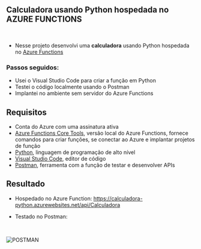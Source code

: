 ## Calculadora usando Python hospedada no AZURE FUNCTIONS
<br>

* Nesse projeto desenvolvi uma **calculadora** usando Python hospedada no [Azure Functions](https://learn.microsoft.com/pt-br/azure/azure-functions/functions-overview)
### Passos seguidos: 
* Usei o Visual Studio Code para criar a função em Python
* Testei o código localmente usando o Postman
* Implantei no ambiente sem servidor do Azure Functions

## Requisitos

* Conta do Azure com uma assinatura ativa
* [Azure Functions Core Tools](https://github.com/Azure/azure-functions-core-tools), versão local do Azure Functions, fornece comandos para criar funções, se conectar ao Azure e implantar projetos de função
* [Python](https://docs.python.org/pt-br/3/tutorial/), linguagem de programação de alto nível
* [Visual Studio Code](https://code.visualstudio.com/), editor de código
* [Postman](https://www.postman.com/), ferramenta com a função de testar e desenvolver APIs



## Resultado

* Hospedado no Azure Function: https://calculadora-python.azurewebsites.net/api/Calculadora

* Testado no Postman:
<br>

![POSTMAN](https://user-images.githubusercontent.com/96353855/170143653-5e759be4-c675-4181-89b2-b8a3fe8e34b7.jpg)


